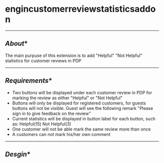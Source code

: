 # engincustomerreviewstatisticsaddon

--------------------
*******About********
--------------------

The main purpuse of this extension is to add "Helpful" "Not Helpful" statistics for customer reviews in PDP


---------------------------
*******Requirements********
---------------------------

- Two buttons will be displayed under each customer review in PDP for marking the review as either "Helpful" or "Not Helpful"
- Buttons will only be displayed for registered customers, for guests buttons will not be visible. Guest will see the following remark "Please sign in to give feedback on the review"
- Current statistics will be displayed in button label for each button, such as: Helpful(15) Not Helpful(3)
- One customer will not be able mark the same review more than once
- A customers can not mark his/her own comment


---------------------
*******Desgin********
---------------------